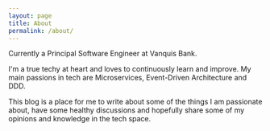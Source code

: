 ```yaml
---
layout: page
title: About
permalink: /about/
---
```


Currently a Principal Software Engineer at Vanquis Bank.

I'm a true techy at heart and loves to continuously learn and improve. My main passions in tech are Microservices, Event-Driven Architecture and DDD. 

This blog is a place for me to write about some of the things I am passionate about, have some healthy discussions and hopefully share some of my opinions and knowledge in the tech space.
